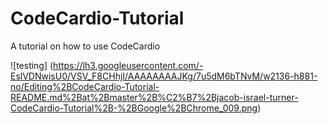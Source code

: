 # CodeCardio-Tutorial
A tutorial on how to use CodeCardio

![testing]
(https://lh3.googleusercontent.com/-EslVDNwisU0/VSV_F8CHhjI/AAAAAAAAJKg/7u5dM6bTNvM/w2136-h881-no/Editing%2BCodeCardio-Tutorial-README.md%2Bat%2Bmaster%2B%C2%B7%2Bjacob-israel-turner-CodeCardio-Tutorial%2B-%2BGoogle%2BChrome_009.png)
